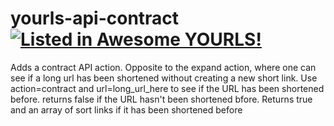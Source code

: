 # yourls-api-contract [![Listed in Awesome YOURLS!](https://img.shields.io/badge/Awesome-YOURLS-C5A3BE)](https://github.com/YOURLS/awesome-yourls/)

Adds a contract API action. Opposite to the expand action, where one can see if a long url has been shortened without creating a new short link. Use action=contract and url=long_url_here to see if the URL has been shortened before. returns false if the URL hasn't been shortened bfore. Returns true and an array of sort links if it has been shortened before 
